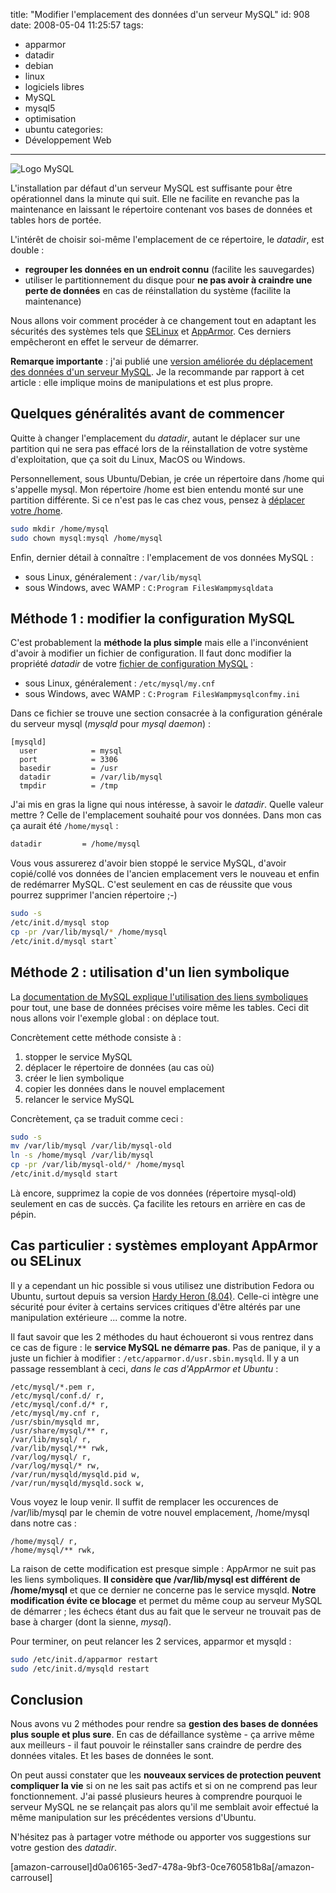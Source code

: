 title: "Modifier l'emplacement des données d'un serveur MySQL"
id: 908
date: 2008-05-04 11:25:57
tags:
- apparmor
- datadir
- debian
- linux
- logiciels libres
- MySQL
- mysql5
- optimisation
- ubuntu
categories:
- Développement Web
---

![Logo MySQL](https://oncletom.io/images/2007/08/powered-by-mysql-167x86.png)

L'installation par défaut d'un serveur MySQL est suffisante pour être opérationnel dans la minute qui suit. Elle ne facilite en revanche pas la maintenance en laissant le répertoire contenant vos bases de données et tables hors de portée.

L'intérêt de choisir soi-même l'emplacement de ce répertoire, le _datadir_, est double :

*   **regrouper les données en un endroit connu** (facilite les sauvegardes)
*   utiliser le partitionnement du disque pour **ne pas avoir à craindre une perte de données** en cas de réinstallation du système (facilite la maintenance)

Nous allons voir comment procéder à ce changement tout en adaptant les sécurités des systèmes tels que [SELinux](http://fedoraproject.org/wiki/SELinux) et [AppArmor](http://www.novell.com/linux/security/apparmor/). Ces derniers empêcheront en effet le serveur de démarrer.

<!--more-->

**Remarque importante** : j'ai publié une [version améliorée du déplacement des données d'un serveur MySQL](https://oncletom.io/2008/12/11/configuration-apache-mysql-php-symlinks/). Je la recommande par rapport à cet article : elle implique moins de manipulations et est plus propre.

## Quelques généralités avant de commencer

Quitte à changer l'emplacement du _datadir_, autant le déplacer sur une partition qui ne sera pas effacé lors de la réinstallation de votre système d'exploitation, que ça soit du Linux, MacOS ou Windows.

Personnellement, sous Ubuntu/Debian, je crée un répertoire dans /home qui s'appelle mysql. Mon répertoire /home est bien entendu monté sur une partition différente. Si ce n'est pas le cas chez vous, pensez à [déplacer votre /home](http://doc.ubuntu-fr.org/installation/deplacer_home).

```bash
sudo mkdir /home/mysql
sudo chown mysql:mysql /home/mysql
```

Enfin, dernier détail à connaître : l'emplacement de vos données MySQL :

*   sous Linux, généralement : `/var/lib/mysql`
*   sous Windows, avec WAMP : `C:Program FilesWampmysqldata`

## Méthode 1 : modifier la configuration MySQL

C'est probablement la **méthode la plus simple** mais elle a l'inconvénient d'avoir à modifier un fichier de configuration. Il faut donc modifier la propriété _datadir_ de votre [fichier de configuration MySQL](http://dev.mysql.com/doc/refman/5.1/en/option-files.html) :

*   sous Linux, généralement : `/etc/mysql/my.cnf`
*   sous Windows, avec WAMP : `C:Program FilesWampmysqlconfmy.ini`

Dans ce fichier se trouve une section consacrée à la configuration générale du serveur mysql (_mysqld_ pour _mysql daemon_) :

```
[mysqld]
  user            = mysql
  port            = 3306
  basedir         = /usr
  datadir         = /var/lib/mysql
  tmpdir          = /tmp
```

J'ai mis en gras la ligne qui nous intéresse, à savoir le _datadir_.
Quelle valeur mettre ? Celle de l'emplacement souhaité pour vos données. Dans mon cas ça aurait été `/home/mysql` :

```bash
datadir         = /home/mysql
```

Vous vous assurerez d'avoir bien stoppé le service MySQL, d'avoir copié/collé vos données de l'ancien emplacement vers le nouveau et enfin de redémarrer MySQL. C'est seulement en cas de réussite que vous pourrez supprimer l'ancien répertoire ;-)

```bash
sudo -s
/etc/init.d/mysql stop
cp -pr /var/lib/mysql/* /home/mysql
/etc/init.d/mysql start`
```

## Méthode 2 : utilisation d'un lien symbolique

La [documentation de MySQL explique l'utilisation des liens symboliques](http://dev.mysql.com/doc/refman/5.1/en/symbolic-links.html) pour tout, une base de données précises voire même les tables. Ceci dit nous allons voir l'exemple global : on déplace tout.

Concrètement cette méthode consiste à :

1.  stopper le service MySQL
2.  déplacer le répertoire de données (au cas où)
3.  créer le lien symbolique
4.  copier les données dans le nouvel emplacement
5.  relancer le service MySQL

Concrètement, ça se traduit comme ceci :

```bash
sudo -s
mv /var/lib/mysql /var/lib/mysql-old
ln -s /home/mysql /var/lib/mysql
cp -pr /var/lib/mysql-old/* /home/mysql
/etc/init.d/mysqld start
```

Là encore, supprimez la copie de vos données (répertoire mysql-old) seulement en cas de succès. Ça facilite les retours en arrière en cas de pépin.

## Cas particulier : systèmes employant AppArmor ou SELinux

Il y a cependant un hic possible si vous utilisez une distribution Fedora ou Ubuntu, surtout depuis sa version [Hardy Heron (8.04)](http://doc.ubuntu-fr.org/hardy). Celle-ci intègre une sécurité pour éviter à certains services critiques d'être altérés par une manipulation extérieure ... comme la notre.

Il faut savoir que les 2 méthodes du haut échoueront si vous rentrez dans ce cas de figure : le **service MySQL ne démarre pas**.
Pas de panique, il y a juste un fichier à modifier : `/etc/apparmor.d/usr.sbin.mysqld`. Il y a un passage ressemblant à ceci, _dans le cas d'AppArmor et Ubuntu_ :

```
/etc/mysql/*.pem r,
/etc/mysql/conf.d/ r,
/etc/mysql/conf.d/* r,
/etc/mysql/my.cnf r,
/usr/sbin/mysqld mr,
/usr/share/mysql/** r,
/var/lib/mysql/ r,
/var/lib/mysql/** rwk,
/var/log/mysql/ r,
/var/log/mysql/* rw,
/var/run/mysqld/mysqld.pid w,
/var/run/mysqld/mysqld.sock w,
```

Vous voyez le loup venir. Il suffit de remplacer les occurences de /var/lib/mysql par le chemin de votre nouvel emplacement, /home/mysql dans notre cas :
```
/home/mysql/ r,
/home/mysql/** rwk,
```

La raison de cette modification est presque simple : AppArmor ne suit pas les liens symboliques. **Il considère que /var/lib/mysql est différent de /home/mysql** et que ce dernier ne concerne pas le service mysqld.
**Notre modification évite ce blocage** et permet du même coup au serveur MySQL de démarrer ; les échecs étant dus au fait que le serveur ne trouvait pas de base à charger (dont la sienne, _mysql_).

Pour terminer, on peut relancer les 2 services, apparmor et mysqld :

```bash
sudo /etc/init.d/apparmor restart
sudo /etc/init.d/mysqld restart
```

## Conclusion

Nous avons vu 2 méthodes pour rendre sa **gestion des bases de données plus souple et plus sure**. En cas de défaillance système - ça arrive même aux meilleurs - il faut pouvoir le réinstaller sans craindre de perdre des données vitales. Et les bases de données le sont.

On peut aussi constater que les **nouveaux services de protection peuvent compliquer la vie** si on ne les sait pas actifs et si on ne comprend pas leur fonctionnement. J'ai passé plusieurs heures à comprendre pourquoi le serveur MySQL ne se relançait pas alors qu'il me semblait avoir effectué la même manipulation sur les précédentes versions d'Ubuntu.

N'hésitez pas à partager votre méthode ou apporter vos suggestions sur votre gestion des _datadir_.

[amazon-carrousel]d0a06165-3ed7-478a-9bf3-0ce760581b8a[/amazon-carrousel]